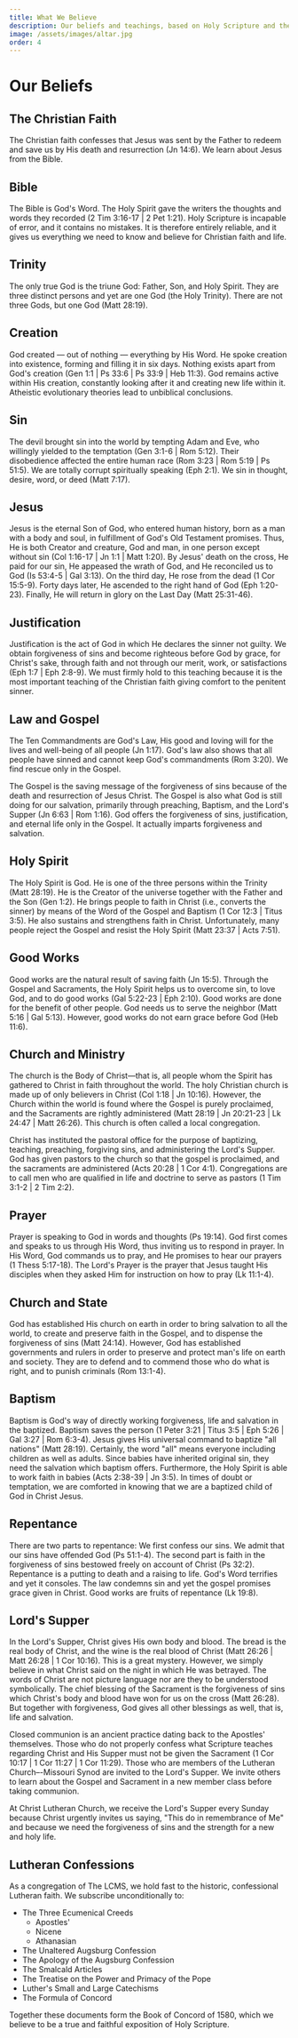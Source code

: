 ```yaml
---
title: What We Believe
description: Our beliefs and teachings, based on Holy Scripture and the Lutheran Confessions.
image: /assets/images/altar.jpg
order: 4
---
```


# Our Beliefs

## The Christian Faith

The Christian faith confesses that Jesus was sent by the Father to redeem and save us by His death and resurrection (Jn 14:6). We learn about Jesus from the Bible.

## Bible

The Bible is God's Word. The Holy Spirit gave the writers the thoughts and words they recorded (2 Tim 3:16-17 | 2 Pet 1:21). Holy Scripture is incapable of error, and it contains no mistakes. It is therefore entirely reliable, and it gives us everything we need to know and believe for Christian faith and life.

## Trinity

The only true God is the triune God: Father, Son, and Holy Spirit. They are three distinct persons and yet are one God (the Holy Trinity). There are not three Gods, but one God (Matt 28:19).

## Creation

God created — out of nothing — everything by His Word. He spoke creation into existence, forming and filling it in six days. Nothing exists apart from God's creation (Gen 1:1 | Ps 33:6 | Ps 33:9 | Heb 11:3). God remains active within His creation, constantly looking after it and creating new life within it. Atheistic evolutionary theories lead to unbiblical conclusions.

## Sin

The devil brought sin into the world by tempting Adam and Eve, who willingly yielded to the temptation (Gen 3:1-6 | Rom 5:12). Their disobedience affected the entire human race (Rom 3:23 | Rom 5:19 | Ps 51:5). We are totally corrupt spiritually speaking (Eph 2:1). We sin in thought, desire, word, or deed (Matt 7:17).

## Jesus

Jesus is the eternal Son of God, who entered human history, born as a man with a body and soul, in fulfillment of God's Old Testament promises. Thus, He is both Creator and creature, God and man, in one person except without sin (Col 1:16-17 | Jn 1:1 | Matt 1:20). By Jesus' death on the cross, He paid for our sin, He appeased the wrath of God, and He reconciled us to God (Is 53:4-5 | Gal 3:13). On the third day, He rose from the dead (1 Cor 15:5-9). Forty days later, He ascended to the right hand of God (Eph 1:20-23). Finally, He will return in glory on the Last Day (Matt 25:31-46).

## Justification

Justification is the act of God in which He declares the sinner not guilty. We obtain forgiveness of sins and become righteous before God by grace, for Christ's sake, through faith and not through our merit, work, or satisfactions (Eph 1:7 | Eph 2:8-9). We must firmly hold to this teaching because it is the most important teaching of the Christian faith giving comfort to the penitent sinner.

## Law and Gospel

The Ten Commandments are God's Law, His good and loving will for the lives and well-being of all people (Jn 1:17). God's law also shows that all people have sinned and cannot keep God's commandments (Rom 3:20). We find rescue only in the Gospel.

The Gospel is the saving message of the forgiveness of sins because of the death and resurrection of Jesus Christ. The Gospel is also what God is still doing for our salvation, primarily through preaching, Baptism, and the Lord's Supper (Jn 6:63 | Rom 1:16). God offers the forgiveness of sins, justification, and eternal life only in the Gospel. It actually imparts forgiveness and salvation. 

## Holy Spirit

The Holy Spirit is God. He is one of the three persons within the Trinity (Matt 28:19). He is the Creator of the universe together with the Father and the Son (Gen 1:2). He brings people to faith in Christ (i.e., converts the sinner) by means of the Word of the Gospel and Baptism (1 Cor 12:3 | Titus 3:5). He also sustains and strengthens faith in Christ. Unfortunately, many people reject the Gospel and resist the Holy Spirit (Matt 23:37 | Acts 7:51). 

## Good Works

Good works are the natural result of saving faith (Jn 15:5). Through the Gospel and Sacraments, the Holy Spirit helps us to overcome sin, to love God, and to do good works (Gal 5:22-23 | Eph 2:10). Good works are done for the benefit of other people. God needs us to serve the neighbor (Matt 5:16 | Gal 5:13). However, good works do not earn grace before God (Heb 11:6).

## Church and Ministry

The church is the Body of Christ—that is, all people whom the Spirit has gathered to Christ in faith throughout the world. The holy Christian church is made up of only believers in Christ (Col 1:18 | Jn 10:16). However, the Church within the world is found where the Gospel is purely proclaimed, and the Sacraments are rightly administered (Matt 28:19 | Jn 20:21-23 | Lk 24:47 | Matt 26:26). This church is often called a local congregation.

Christ has instituted the pastoral office for the purpose of baptizing, teaching, preaching, forgiving sins, and administering the Lord's Supper. God has given pastors to the church so that the gospel is proclaimed, and the sacraments are administered (Acts 20:28 | 1 Cor 4:1). Congregations are to call men who are qualified in life and doctrine to serve as pastors (1 Tim 3:1-2 | 2 Tim 2:2).

## Prayer

Prayer is speaking to God in words and thoughts (Ps 19:14). God first comes and speaks to us through His Word, thus inviting us to respond in prayer. In His Word, God commands us to pray, and He promises to hear our prayers (1 Thess 5:17-18). The Lord's Prayer is the prayer that Jesus taught His disciples when they asked Him for instruction on how to pray (Lk 11:1-4).

## Church and State

God has established His church on earth in order to bring salvation to all the world, to create and preserve faith in the Gospel, and to dispense the forgiveness of sins (Matt 24:14). However, God has established governments and rulers in order to preserve and protect man's life on earth and society. They are to defend and to commend those who do what is right, and to punish criminals (Rom 13:1-4).

## Baptism

Baptism is God's way of directly working forgiveness, life and salvation in the baptized. Baptism saves the person (1 Peter 3:21 | Titus 3:5 | Eph 5:26 | Gal 3:27 | Rom 6:3-4). Jesus gives His universal command to baptize "all nations" (Matt 28:19). Certainly, the word "all" means everyone including children as well as adults. Since babies have inherited original sin, they need the salvation which baptism offers. Furthermore, the Holy Spirit is able to work faith in babies (Acts 2:38-39 | Jn 3:5). In times of doubt or temptation, we are comforted in knowing that we are a baptized child of God in Christ Jesus.

## Repentance

There are two parts to repentance: We first confess our sins. We admit that our sins have offended God (Ps 51:1-4). The second part is faith in the forgiveness of sins bestowed freely on account of Christ (Ps 32:2). Repentance is a putting to death and a raising to life. God's Word terrifies and yet it consoles. The law condemns sin and yet the gospel promises grace given in Christ. Good works are fruits of repentance (Lk 19:8).

## Lord's Supper

In the Lord's Supper, Christ gives His own body and blood. The bread is the real body of Christ, and the wine is the real blood of Christ (Matt 26:26 | Matt 26:28 | 1 Cor 10:16). This is a great mystery. However, we simply believe in what Christ said on the night in which He was betrayed. The words of Christ are not picture language nor are they to be understood symbolically. The chief blessing of the Sacrament is the forgiveness of sins which Christ's body and blood have won for us on the cross (Matt 26:28). But together with forgiveness, God gives all other blessings as well, that is, life and salvation.

Closed communion is an ancient practice dating back to the Apostles' themselves. Those who do not properly confess what Scripture teaches regarding Christ and His Supper must not be given the Sacrament (1 Cor 10:17 | 1 Cor 11:27 | 1 Cor 11:29). Those who are members of the Lutheran Church–-Missouri Synod are invited to the Lord's Supper. We invite others to learn about the Gospel and Sacrament in a new member class before taking communion.

At Christ Lutheran Church, we receive the Lord's Supper every Sunday because Christ urgently invites us saying, "This do in remembrance of Me" and because we need the forgiveness of sins and the strength for a new and holy life.

## Lutheran Confessions

As a congregation of The LCMS, we hold fast to the historic, confessional Lutheran faith. We subscribe unconditionally to:

- The Three Ecumenical Creeds
  - Apostles'
  - Nicene
  - Athanasian
- The Unaltered Augsburg Confession
- The Apology of the Augsburg Confession
- The Smalcald Articles
- The Treatise on the Power and Primacy of the Pope
- Luther's Small and Large Catechisms
- The Formula of Concord

Together these documents form the Book of Concord of 1580, which we believe to be a true and faithful exposition of Holy Scripture.
